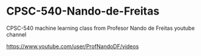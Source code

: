 # CPSC-540-Nando-de-Freitas
CPSC-540 machine learning class from Profesor Nando de Freitas youtube channel 

https://www.youtube.com/user/ProfNandoDF/videos
